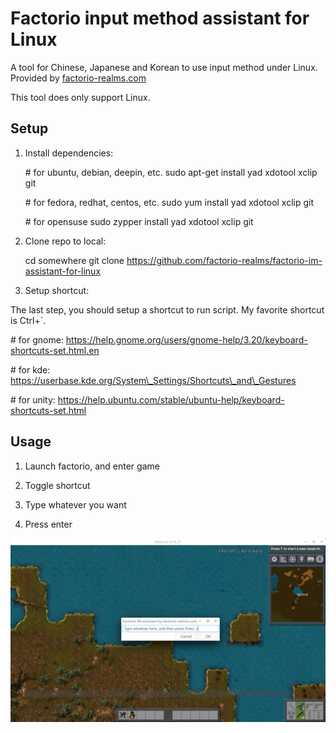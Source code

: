 Factorio input method assistant for Linux
=========================================

A tool for Chinese, Japanese and Korean to use input method under Linux. Provided
by [factorio-realms.com](https://factorio-realms.com)

This tool does only support Linux.

Setup
-----

1. Install dependencies:

    \# for ubuntu, debian, deepin, etc.
    sudo apt-get install yad xdotool xclip git

    \# for fedora, redhat, centos, etc.
    sudo yum install yad xdotool xclip git

    \# for opensuse
    sudo zypper install yad xdotool xclip git

2. Clone repo to local:

    cd somewhere
    git clone https://github.com/factorio-realms/factorio-im-assistant-for-linux

3. Setup shortcut:

The last step, you should setup a shortcut to run script.
My favorite shortcut is Ctrl+\`.

\# for gnome: https://help.gnome.org/users/gnome-help/3.20/keyboard-shortcuts-set.html.en

\# for kde: https://userbase.kde.org/System\_Settings/Shortcuts\_and\_Gestures

\# for unity: https://help.ubuntu.com/stable/ubuntu-help/keyboard-shortcuts-set.html

Usage
-----

1. Launch factorio, and enter game

2. Toggle shortcut

3. Type whatever you want

4. Press enter

![example.jpg](https://github.com/factorio-realms/factorio-im-assistant-for-linux/blob/master/example.jpg?raw=true)

